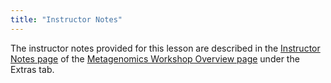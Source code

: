 ```yaml
---
title: "Instructor Notes"
---
```


The instructor notes provided for this lesson are described in the [Instructor Notes page](https://carpentries-incubator.github.io/metagenomics-workshop/guide/index.html) of the [Metagenomics Workshop Overview page](https://carpentries-incubator.github.io/metagenomics-workshop/) under the Extras tab.




